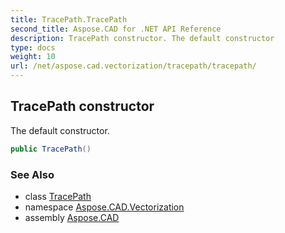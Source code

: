 ```yaml
---
title: TracePath.TracePath
second_title: Aspose.CAD for .NET API Reference
description: TracePath constructor. The default constructor
type: docs
weight: 10
url: /net/aspose.cad.vectorization/tracepath/tracepath/
---
```

## TracePath constructor

The default constructor.

```csharp
public TracePath()
```

### See Also

* class [TracePath](../)
* namespace [Aspose.CAD.Vectorization](../../tracepath/)
* assembly [Aspose.CAD](../../../)


